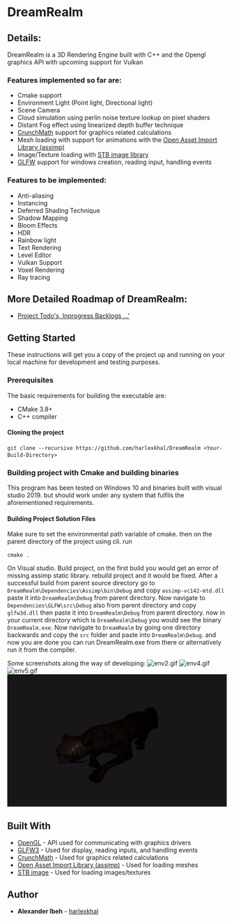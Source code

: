 # DreamRealm

## Details:
DreamRealm is a 3D Rendering Engine built with C++ and the Opengl graphics API with upcoming support for Vulkan

### Features implemented so far are:
* Cmake support
* Environment Light (Point light, Directional light)
* Scene Camera
* Cloud simulation using perlin noise texture lookup on pixel shaders
* Distant Fog effect using linearized depth buffer technique
* [CrunchMath](https://github.com/harlexkhal/CrunchMath) support for graphics related calculations
* Mesh loading with support for animations with the [Open Asset Import Library (assimp)](https://github.com/assimp/assimp)
* Image/Texture loading with [STB image library](https://github.com/nothings/stb/blob/master/stb_image.h)
* [GLFW](https://github.com/glfw/glfw) support for windows creation, reading input, handling events

### Features to be implemented:
* Anti-aliasing
* Instancing
* Deferred Shading Technique
* Shadow Mapping
* Bloom Effects
* HDR
* Rainbow light
* Text Rendering
* Level Editor
* Vulkan Support
* Voxel Rendering
* Ray tracing

## More Detailed Roadmap of DreamRealm:
* [Project Todo's, Inprogress Backlogs ...'](https://github.com/users/harlexkhal/projects/3)

## Getting Started
These instructions will get you a copy of the project up and running on your local machine for development and testing purposes.

### Prerequisites
The basic requirements for building the executable are:

* CMake 3.8+
* C++ compiler

#### Cloning the project
```
git clone --recursive https://github.com/harlexkhal/DreamRealm <Your-Build-Directory>
```

### Building project with Cmake and building binaries
This program has been tested on Windows 10 and binaries built with visual studio 2019. but should work under any system that fulfils the aforementioned requirements.

#### Building Project Solution Files
Make sure to set the environmental path variable of cmake. then on the parent directory of the project using cli. run

```
cmake .
```
On Visual studio. Build project, on the first build you would get an error of missing assimp static library. rebuild project and it would be fixed.
After a successful build from parent source directory go to ``` DreamRealm\Dependencies\Assimp\bin\Debug ``` and copy ``` assimp-vc142-mtd.dll ```
paste it into ``` DreamRealm\Debug ``` from parent directory. Now navigate to ``` Dependencies\GLFW\src\Debug ``` also from parent directory and copy ``` glfw3d.dll ``` then
paste it into ``` DreamRealm\Debug ``` from parent directory. now in your current directory which is ``` DreamRealm\Debug ``` you would see the binary ``` DreamRealm.exe ```. 
Now navigate to ``` DreamRealm ``` by going one directory backwards and copy the ``` src ``` folder and paste into ``` DreamRealm\Debug ```. and now you are done you can run
DreamRealm.exe from there or alternatively run it from the compiler.

Some screenshots along the way of developing:
![env2.gif](Resources/Features/Environment-Simulation/env2.gif)
![env4.gif](Resources/Features/Environment-Simulation/env4.gif)
![env5.gif](Resources/Features/Environment-Simulation/env5.gif)
![Scene2.gif](Resources/Features/Scene2.gif)

## Built With
* [OpenGL](https://www.opengl.org/) - API used for communicating with graphics drivers
* [GLFW3](https://www.glfw.org/) - Used for display, reading inputs, and handling events
* [CrunchMath](https://github.com/harlexkhal/CrunchMath) - Used for graphics related calculations
* [Open Asset Import Library (assimp)](http://assimp.org/) - Used for loading meshes
* [STB image](https://github.com/nothings/stb/blob/master/stb_image.h) - Used for loading images/textures 
## Author
* **Alexander Ibeh** - [harlexkhal](https://github.com/harlexkhal)